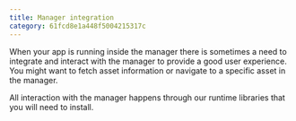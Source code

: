 ```yaml
---
title: Manager integration
category: 61fcd8e1a448f5004215317c
---
```



When your app is running inside the manager there is sometimes a need to integrate and interact with the manager to provide a good user experience. You might want to fetch asset information or navigate to a specific asset in the manager.

All interaction with the manager happens through our runtime libraries that you will need to install.